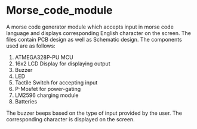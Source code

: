 # Morse_code_module
A morse code generator module which accepts input in morse code language and displays corresponding English character on the screen.
The files contain PCB design as well as Schematic design.
The components used are as follows:

1. ATMEGA328P-PU MCU
2. 16x2 LCD Display for displaying output
3. Buzzer
4. LED
5. Tactile Switch for accepting input
6. P-Mosfet for power-gating
7. LM2596 charging module
8. Batteries

The buzzer beeps based on the type of input provided by the user. The corresponding character is displayed on the screen.
